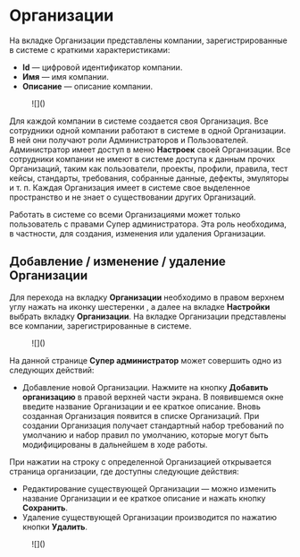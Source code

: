 # Организации

На вкладке Организации представлены компании, зарегистрированные в системе с краткими характеристиками:

* **Id** — цифровой идентификатор компании.
* **Имя** — имя компании.
* **Описание** — описание компании.

<figure markdown>
![]()
</figure>

Для каждой компании в системе создается своя Организация. Все сотрудники одной компании работают в системе в одной Организации. В ней они получают роли Администраторов и Пользователей. Администратор имеет доступ в меню **Настроек** своей Организации. Все сотрудники компании не имеют в системе доступа к данным прочих Организаций, таким как пользователи, проекты, профили, правила, тест кейсы, стандарты, требования, собранные данные, дефекты, эмуляторы и  т. п. Каждая Организация имеет в системе свое выделенное пространство и не знает о существовании других Организаций.

Работать в системе со всеми Организациями может только пользователь с правами Супер администратора. Эта роль необходима, в частности, для создания, изменения или удаления Организации.

## Добавление / изменение / удаление Организации

Для перехода на вкладку **Организации** необходимо в правом верхнем углу нажать на иконку шестеренки ![](), а далее на вкладке **Настройки** выбрать вкладку **Организации**. На вкладке Организации представлены все компании, зарегистрированные в системе.

<figure markdown>
![]()
</figure>

На данной странице **Супер администратор** может совершить одно из следующих действий:

* Добавление новой Организации. Нажмите на кнопку **Добавить организацию** в правой верхней части экрана. В появившемся окне введите название Организации и ее краткое описание. Вновь созданная Организация появится в списке Организаций. При создании Организация получает стандартный набор требований по умолчанию и набор правил по умолчанию, которые могут быть модифицированы в дальнейшем в ходе работы.
 
При нажатии на строку с определенной Организацией открывается страница организации, где доступны следующие действия:

* Редактирование существующей Организации — можно изменить название Организации и ее краткое описание и нажать кнопку **Сохранить**.
* Удаление существующей Организации производится по нажатию кнопки **Удалить**.

<figure markdown>
![]()
</figure>
